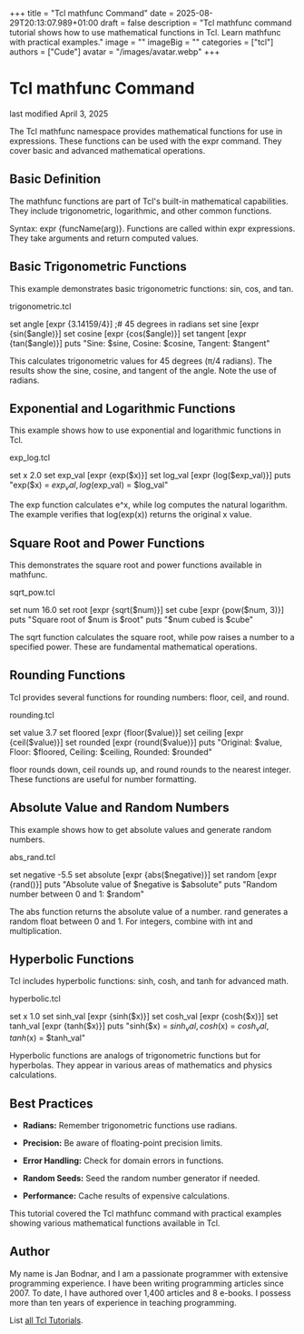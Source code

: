+++
title = "Tcl mathfunc Command"
date = 2025-08-29T20:13:07.989+01:00
draft = false
description = "Tcl mathfunc command tutorial shows how to use mathematical functions in Tcl. Learn mathfunc with practical examples."
image = ""
imageBig = ""
categories = ["tcl"]
authors = ["Cude"]
avatar = "/images/avatar.webp"
+++

# Tcl mathfunc Command

last modified April 3, 2025

The Tcl mathfunc namespace provides mathematical functions for use
in expressions. These functions can be used with the expr command.
They cover basic and advanced mathematical operations.

## Basic Definition

The mathfunc functions are part of Tcl's built-in mathematical
capabilities. They include trigonometric, logarithmic, and other common
functions.

Syntax: expr {funcName(arg)}. Functions are called within
expr expressions. They take arguments and return computed values.

## Basic Trigonometric Functions

This example demonstrates basic trigonometric functions: sin, cos, and tan.

trigonometric.tcl
  

set angle [expr {3.14159/4}]  ;# 45 degrees in radians
set sine [expr {sin($angle)}]
set cosine [expr {cos($angle)}]
set tangent [expr {tan($angle)}]
puts "Sine: $sine, Cosine: $cosine, Tangent: $tangent"

This calculates trigonometric values for 45 degrees (π/4 radians). The results
show the sine, cosine, and tangent of the angle. Note the use of radians.

## Exponential and Logarithmic Functions

This example shows how to use exponential and logarithmic functions in Tcl.

exp_log.tcl
  

set x 2.0
set exp_val [expr {exp($x)}]
set log_val [expr {log($exp_val)}]
puts "exp($x) = $exp_val, log($exp_val) = $log_val"

The exp function calculates e^x, while log computes
the natural logarithm. The example verifies that log(exp(x)) returns the
original x value.

## Square Root and Power Functions

This demonstrates the square root and power functions available in mathfunc.

sqrt_pow.tcl
  

set num 16.0
set root [expr {sqrt($num)}]
set cube [expr {pow($num, 3)}]
puts "Square root of $num is $root"
puts "$num cubed is $cube"

The sqrt function calculates the square root, while pow
raises a number to a specified power. These are fundamental mathematical
operations.

## Rounding Functions

Tcl provides several functions for rounding numbers: floor, ceil, and round.

rounding.tcl
  

set value 3.7
set floored [expr {floor($value)}]
set ceiling [expr {ceil($value)}]
set rounded [expr {round($value)}]
puts "Original: $value, Floor: $floored, Ceiling: $ceiling, Rounded: $rounded"

floor rounds down, ceil rounds up, and round
rounds to the nearest integer. These functions are useful for number formatting.

## Absolute Value and Random Numbers

This example shows how to get absolute values and generate random numbers.

abs_rand.tcl
  

set negative -5.5
set absolute [expr {abs($negative)}]
set random [expr {rand()}]
puts "Absolute value of $negative is $absolute"
puts "Random number between 0 and 1: $random"

The abs function returns the absolute value of a number.
rand generates a random float between 0 and 1. For integers,
combine with int and multiplication.

## Hyperbolic Functions

Tcl includes hyperbolic functions: sinh, cosh, and tanh for advanced math.

hyperbolic.tcl
  

set x 1.0
set sinh_val [expr {sinh($x)}]
set cosh_val [expr {cosh($x)}]
set tanh_val [expr {tanh($x)}]
puts "sinh($x) = $sinh_val, cosh($x) = $cosh_val, tanh($x) = $tanh_val"

Hyperbolic functions are analogs of trigonometric functions but for hyperbolas.
They appear in various areas of mathematics and physics calculations.

## Best Practices

- **Radians:** Remember trigonometric functions use radians.

- **Precision:** Be aware of floating-point precision limits.

- **Error Handling:** Check for domain errors in functions.

- **Random Seeds:** Seed the random number generator if needed.

- **Performance:** Cache results of expensive calculations.

 

This tutorial covered the Tcl mathfunc command with practical
examples showing various mathematical functions available in Tcl.

## Author

My name is Jan Bodnar, and I am a passionate programmer with extensive
programming experience. I have been writing programming articles since 2007.
To date, I have authored over 1,400 articles and 8 e-books. I possess more
than ten years of experience in teaching programming.

List [all Tcl Tutorials](/tcl/).